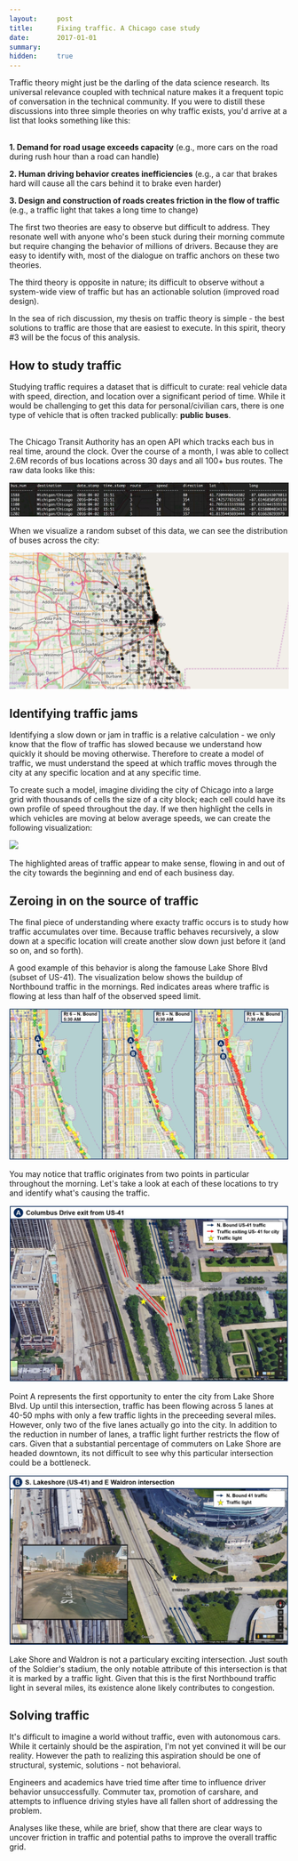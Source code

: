 ```yaml
---
layout:     post
title:      Fixing traffic. A Chicago case study
date:       2017-01-01 
summary:    
hidden:     true
---
```



Traffic theory might just be the darling of the data science research. Its universal relevance coupled with technical nature makes it a frequent topic of conversation in the technical community. If you were to distill these discussions into three simple theories on why traffic exists, you'd arrive at a list that looks something like this:<br><br>

**1. Demand for road usage exceeds capacity** (e.g., more cars on the road during rush hour than a road can handle)

**2. Human driving behavior creates inefficiencies** (e.g., a car that brakes hard will cause all the cars behind it to brake even harder)

**3. Design and construction of roads creates friction in the flow of traffic** (e.g., a traffic light that takes a long time to change)

The first two theories are easy to observe but difficult to address. They resonate well with anyone who's been stuck during their morning commute but require changing the behavior of millions of drivers. Because they are easy to identify with, most of the dialogue on traffic anchors on these two theories.

The third theory is opposite in nature; its difficult to observe without a system-wide view of traffic but has an actionable solution (improved road design).

In the sea of rich discussion, my thesis on traffic theory is simple - the best solutions to traffic are those that are easiest to execute. In this spirit, theory #3 will be the focus of this analysis.

## How to study traffic

Studying traffic requires a dataset that is difficult to curate: real vehicle data with speed, direction, and location over a significant period of time. While it would be challenging to get this data for personal/civilian cars, there is one type of vehicle that is often tracked publically: **public buses**. <br><br>

The Chicago Transit Authority has an open API which tracks each bus in real time, around the clock. Over the course of a month, I was able to collect 2.6M records of bus locations across 30 days and all 100+ bus routes. The raw data looks like this:

![](/assets/post6_raw_data.png)

When we visualize a random subset of this data, we can see the distribution of buses across the city: 

![](/assets/post6_overview.png)

## Identifying traffic jams

Identifying a slow down or jam in traffic is a relative calculation - we only know that the flow of traffic has slowed because we understand how quickly it should be moving otherwise. Therefore to create a model of traffic, we must understand the speed at which traffic moves through the city at any specific location and at any specific time.

To create such a model, imagine dividing the city of Chicago into a large grid with thousands of cells the size of a city block; each cell could have its own profile of speed throughout the day. If we then highlight the cells in which vehicles are moving at below average speeds, we can create the following visualization:

![](/assets/post6_traffic_all.gif)

The highlighted areas of traffic appear to make sense, flowing in and out of the city towards the beginning and end of each business day.

## Zeroing in on the source of traffic

The final piece of understanding where exacty traffic occurs is to study how traffic accumulates over time. Because traffic behaves recursively, a slow down at a specific location will create another slow down just before it (and so on, and so forth).

A good example of this behavior is along the famouse Lake Shore Blvd (subset of US-41). The visualization below shows the buildup of Northbound traffic in the mornings. Red indicates areas where traffic is flowing at less than half of the observed speed limit.

![](/assets/post6_graphic1.JPG)

You may notice that traffic originates from two points in particular throughout the morning. Let's take a look at each of these locations to try and identify what's causing the traffic. 

![](/assets/post6_graphic2.JPG)

Point A represents the first opportunity to enter the city from Lake Shore Blvd. Up until this intersection, traffic has been flowing across 5 lanes at 40-50 mphs with only a few traffic lights in the preceeding several miles. However, only two of the five lanes actually go into the city. In addition to the reduction in number of lanes, a traffic light further restricts the flow of cars. Given that a substantial percentage of commuters on Lake Shore are headed downtown, its not difficult to see why this particular intersection could be a bottleneck.

![](/assets/post6_graphic3.JPG)

Lake Shore and Waldron is not a particulary exciting intersection. Just south of the Soldier's stadium, the only notable attribute of this intersection is that it is marked by a traffic light. Given that this is the first Northbound traffic light in several miles, its existence alone likely contributes to congestion. 

## Solving traffic

It's difficult to imagine a world without traffic, even with autonomous cars. While it certainly should be the aspiration, I'm not yet convined it will be our reality. However the path to realizing this aspiration should be one of structural, systemic, solutions - not behavioral.

Engineers and academics have tried time after time to influence driver behavior unsuccessfully. Commuter tax, promotion of carshare, and attempts to influence driving styles have all fallen short of addressing the problem.

Analyses like these, while are brief, show that there are clear ways to uncover friction in traffic and potential paths to improve the overall traffic grid.


